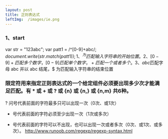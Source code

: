 ```yaml
---
layout: post
title: 正则表达式
leftImg:  /images/ie.png
---
```


### 1、start
var str = "123abc";
var patt1 = /^[0-9]+abc$/;
document.write(str.match(patt1));
1、^ 为匹配输入字符串的开始位置。
2、[0-9]+匹配多个数字， [0-9] 匹配单个数字，+ 匹配一个或者多个。
3、abc$匹配字母 abc 并以 abc 结尾，$ 为匹配输入字符串的结束位置
### 限定符用来指定正则表达式的一个给定组件必须要出现多少次才能满足匹配。有 * 或 + 或 ? 或 {n} 或 {n,} 或 {n,m} 共6种。
? 问号代表前面的字符最多只可以出现一次（0次、或1次）
+ 号代表前面的字符必须至少出现一次（1次或多次）
* 号代表前面的字符可以不出现，也可以出现一次或者多次（0次、或1次、或多次）。
http://www.runoob.com/regexp/regexp-syntax.html
